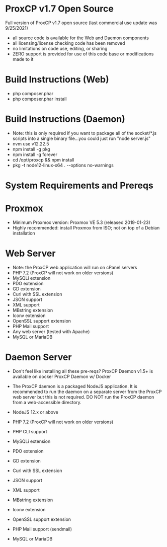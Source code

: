 # ProxCP v1.7 Open Source
Full version of ProxCP v1.7 open source (last commercial use update was 9/25/2021)

- all source code is available for the Web and Daemon components
- all licensing/license checking code has been removed
- no limitations on code use, editing, or sharing
- ZERO support is provided for use of this code base or modifications made to it

# Build Instructions (Web)
- php composer.phar
- php composer.phar install

# Build Instructions (Daemon)
- Note: this is only required if you want to package all of the socket/*.js scripts into a single binary file...you could just run "node server.js"
- nvm use v12.22.5
- npm install -g pkg
- npm install -g forever
- cd /opt/proxcp && npm install
- pkg -t node12-linux-x64 . --options no-warnings

# System Requirements and Prereqs
# Proxmox
- Minimum Proxmox version: Proxmox VE 5.3 (released 2019-01-23)
- Highly recommended: install Proxmox from ISO; not on top of a Debian installation

# Web Server
- Note: the ProxCP web application will run on cPanel servers
- PHP 7.2 (ProxCP will not work on older versions)
- MySQLi extension
- PDO extension
- GD extension
- Curl with SSL extension
- JSON support
- XML support
- MBstring extension
- Iconv extension
- OpenSSL support extension
- PHP Mail support
- Any web server (tested with Apache)
- MySQL or MariaDB

# Daemon Server
- Don't feel like installing all these pre-reqs? ProxCP Daemon v1.5+ is available on docker ProxCP Daemon w/ Docker

- The ProxCP daemon is a packaged NodeJS application. It is recommended to run the daemon on a separate server from the ProxCP web server but this is not required. DO NOT run the ProxCP daemon from a web-accessible directory.

- NodeJS 12.x or above
- PHP 7.2 (ProxCP will not work on older versions)
- PHP CLI support
- MySQLi extension
- PDO extension
- GD extension
- Curl with SSL extension
- JSON support
- XML support
- MBstring extension
- Iconv extension
- OpenSSL support extension
- PHP Mail support (sendmail)
- MySQL or MariaDB
